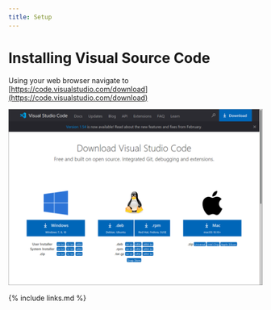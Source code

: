 ```yaml
---
title: Setup
---
```


# Installing Visual Source Code

Using your web browser navigate to [https://code.visualstudio.com/download](https://code.visualstudio.com/download)

![Visual Source Code Download Page](VSC_download_page.png)

{% include links.md %}
